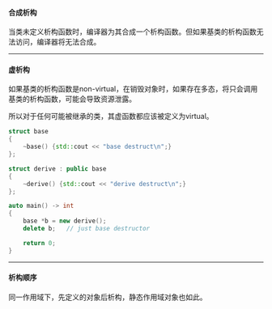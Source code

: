 #### 合成析构

当类未定义析构函数时，编译器为其合成一个析构函数。但如果基类的析构函数无法访问，编译器将无法合成。

---

#### 虚析构

如果基类的析构函数是non-virtual，在销毁对象时，如果存在多态，将只会调用基类的析构函数，可能会导致资源泄露。

所以对于任何可能被继承的类，其虚函数都应该被定义为virtual。

```cpp
struct base
{
    ~base() {std::cout << "base destruct\n";}
};

struct derive : public base
{
    ~derive() {std::cout << "derive destruct\n";}
};

auto main() -> int
{
    base *b = new derive();
    delete b;   // just base destructor

    return 0;
}
```

---

#### 析构顺序

同一作用域下，先定义的对象后析构，静态作用域对象也如此。
